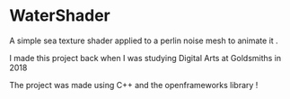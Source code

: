 # WaterShader

A simple sea texture shader applied to a perlin noise mesh to animate it . 

I made this project back when I was studying Digital Arts at Goldsmiths in 2018 

The project was made using C++ and the openframeworks library ! 
